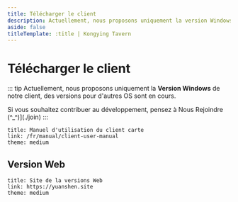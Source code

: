 ```yaml
---
title: Télécharger le client
description: Actuellement, nous proposons uniquement la version Windows de notre client carte, des versions pour d'autres OS sont en cours.
aside: false
titleTemplate: :title | Kongying Tavern
---
```


# Télécharger le client


<LinkGrid :items="downloadMethod" />

::: tip
Actuellement, nous proposons uniquement la **Version Windows** de notre client, des versions pour d'autres OS sont en cours.

Si vous souhaitez contribuer au développement, pensez à Nous Rejoindre (^\_^)](./join)
:::

```card
title: Manuel d'utilisation du client carte
link: /fr/manual/client-user-manual
theme: medium
```

## Version Web

```card
title: Site de la versions Web
link: https://yuanshen.site
theme: medium
```


<script setup>
import { useUrlSearchParams } from '@vueuse/core'
import { onMounted } from 'vue'

const params = useUrlSearchParams('history')
const downloadMethod = [
  { id:'sq', name: 'Rejoignez la communauté', target: '_self', link: './community', icon: '/imgs/logo_256.png' },
  { id:'gd', name: 'Google Drive', target: '_black', link: 'https://drive.google.com/drive/folders/1ade5zOu14oMIJlwaJd0qf-S_xdH9pkSa?usp=sharing', icon: 'i-logos-google-drive' },
  { id:'bd', name: 'Baidu Drive (Chinois)', target: '_black', link: 'https://pan.baidu.com/s/1mrU_bkqcpcdjeKPUCzMNDQ?pwd=kyjg', icon: '/svg/baidu-drive.svg' 
  },
  { id: 'kk', name: 'Quark Drive (Chinois)', target: '_black', link: 'https://pan.quark.cn/s/fe8bb34c77bc', icon: '/svg/quark-drive.svg' 
  },
  { id: 'ty', name: 'Tianyi Cloud (Chinois)', secondary: '访问码：exn0', target: '_black', link: 'https://cloud.189.cn/t/YF7Fj2zIRVbi', icon: '/svg/tianyi-drive.svg' 
  }
]

function jump() {
    const target = String(params.q).toLocaleLowerCase()

    downloadMethod.forEach((val) => {
      if (val.id === target) {
        location.href = val.link
      }
    })
}

onMounted(()=> {
  jump()
})
</script>
